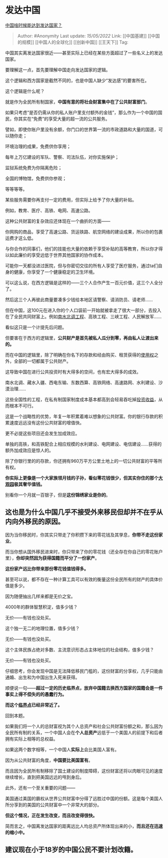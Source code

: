 # 发达中国
[中国啥时候能达到发达国家？](https://www.zhihu.com/question/372832944/answer/2482482060)

> Author: #Anonymity
> Last update: *15/05/2022*
> Link: [[中国基建]] [[中国的规模]] [[中国人的全球化]] [[创新中国]] [[王天下]]
> Tag:

中国其实离发达国家很近——甚至实际上已经在某些方面超过了一些名义上的发达国家。

要理解这一点，首先要理解中国走向发达国家的逻辑。

这个逻辑和西方国家是截然不同的，也是中国人缺少“发达感”的要害所在。

这个逻辑是什么呢？

就是作为全民所有制国家，**中国有意的将社会财富集中在了公共财富部门**。

如果只考虑“是否仍需从你的私人账户里支付额外的金钱”，那么作为一个中国的国民，你其实在“免费”的享受大量的超一流的公共服务。

譬如，即使你账户里没有余额，你门口的世界第一流的市政道路和大量的国道，可以随你走；

环境治理的成果，免费供你享用；

每年上万亿建设的军队、警察、司法队伍，对你实施保护；

监狱系统免费为你隔离危险；

全国的博物馆，免费供你参观；

等等等等。

某些服务需要你再支付一定的费用，但实际上给予了你大量的补贴。

例如，教育、医疗、高铁、电网、高速公路。

这种公共财富的复杂效应还体现在一个曲折的方面——

你网购的商品，享受了高速公路、货运铁路、航空网络的建设成果，所以你的包裹运费才这么低。

与你合作的同事们，他们的技能也大量的依赖于享受补贴的高等教育，所以你才得以如此廉价的享受远低于世界其他国家的协作成本。

可能你一天都没进过医院，但与你密切交往的所有人享受了医疗服务，通过ta们自身的健康，你享受了一个健康稳定的卫生环境。

可以这么说，在西方逻辑是这样的——三个人合作产生一百元价值，这三个人全分了。

然后这三个人再彼此商量要凑多少钱给本地区请警察、请消防员、请老师……

但在中国，这100元在进入你的个人口袋前一开始就被拿走了很大一部分，去投入在了全民共同财富上。例如[南水北调工程](https://www.zhihu.com/search?q=%E5%8D%97%E6%B0%B4%E5%8C%97%E8%B0%83%E5%B7%A5%E7%A8%8B&search_source=Entity&hybrid_search_source=Entity&hybrid_search_extra=%7B%22sourceType%22%3A%22answer%22%2C%22sourceId%22%3A2482482060%7D)、高铁工程、三峡工程、人民解放军……

看似这只是一个计提先后问题。

但要害在于西方的逻辑里，**公共财产是首先被私人瓜分到零，再由私人让渡出来的。**

而在中国的逻辑里，除了明确在你名下的存款和经由购买、租赁获得的[使用权](https://www.zhihu.com/search?q=%E4%BD%BF%E7%94%A8%E6%9D%83&search_source=Entity&hybrid_search_source=Entity&hybrid_search_extra=%7B%22sourceType%22%3A%22answer%22%2C%22sourceId%22%3A2482482060%7D)之外，全部的一切都属于公共财产。

这导致中国在进行公共投资时有大得多的空间，也有宏大得多的成效。

南水北调、藏水入疆、西电东输、东数西算、高铁网络、高速路网、水利建设、沙漠治理……

这些全国性的工程，在私有制国家制度成本基本都高到会轻易吞吃掉[投资收益](https://www.zhihu.com/search?q=%E6%8A%95%E8%B5%84%E6%94%B6%E7%9B%8A&search_source=Entity&hybrid_search_source=Entity&hybrid_search_extra=%7B%22sourceType%22%3A%22answer%22%2C%22sourceId%22%3A2482482060%7D)，从而根本不可行。

这是一个战略性的优势，年复一年积累着难以想象的公共财富。你的银行存款的积累速度远远没有这份公共财富的增值快。

更不必提这些项目还会发生加成效应。

单独的高铁，和高铁配合上相应规模的水利建设、电网建设、电信建设……获得的额外加成效应是惊人的。

除了你银行里的的存款，你还拥有960万平方公里土地上的一切公共财富的平等所有权。

**你实际上更像是一个大家族领月钱的子孙，看似零花钱很少，但其实你住的那个[大观园](https://www.zhihu.com/search?q=%E5%A4%A7%E8%A7%82%E5%9B%AD&search_source=Entity&hybrid_search_source=Entity&hybrid_search_extra=%7B%22sourceType%22%3A%22answer%22%2C%22sourceId%22%3A2482482060%7D)极其奢华值钱。**

别看你一个月就一百银子，但是**这份锦绣家业是你的**。

## **这也是为什么中国几乎不接受外来移民但却并不在乎从内向外移民的原因。**

因为当你移民时，你其实只带走了你积攒下来的零花钱及其孳息，**你带不走这份家业**。

而当你想从国外移民进来时，你只带来了你的零花钱（还全存在你自己的零花账户里），**你却突然因为获得国籍而平分了一份家产**。

**这份家产远比你带来那份零花钱值钱得多。**

甚至可以说，都不存在一种计算工具可以有效的衡量这份全民所有的财产的具体价值是多少。

因为随便抽出几样来都是无价之宝。

4000年的群体智慧积淀，值多少钱？

无价——有钱也没处买。

这个独一无二的地理位置，值多少钱？

无价——有钱也没处买。

这个主体民族占绝对多数、主流意识形态占主体地位的社会结构，值多少钱？

无价——有钱也没处买。

仔细思考，你会发现中国是无法降低移民门槛的，这份财富的分享权，几乎只能由通婚、出生和为中国出生入死来获得。

顺便说一句——**超过一定的历史临界点，放弃中国籍去换西方国家的国籍会是一件事实上得不偿失的的愚蠢行为。**

**而这个[临界点](https://www.zhihu.com/search?q=%E4%B8%B4%E7%95%8C%E7%82%B9&search_source=Entity&hybrid_search_source=Entity&hybrid_search_extra=%7B%22sourceType%22%3A%22answer%22%2C%22sourceId%22%3A2482482060%7D)已经非常近了。**

回到本题。

如果我们将一个人的总财富视为其个人总资产和社会公共财富份额之和，那么因为全民所有制的关系，一个中国人会在**个人总资产**远低于一个美国人的前提下和后者拥有实际上相等的总权益。

如果这两个数字相等，一个中国人**实际上**会比美国人富有。

因为从公共财富的角度，**中国要比美国富有**。

而且因为全民所有制移除了国土建设的制度障碍，这份财富还将以肉眼可见的速度继续增长，直到把美国远远的甩到身后。

此外，还有一个至关重要的问题——

美国通过美国的霸权从世界公共财富中分得了远胜过中国的份额。这是每个美国人所分享到的美国的公共财富中一个非常大的部分。

**但这个情况，正在发生改变，而且改变得很快。**

简而言之，中国离发达国家的距离远比人均总资产所体现出来的小，**而且还在迅速的缩小中。**

## **建议现在小于18岁的中国公民不要计划改籍。**
